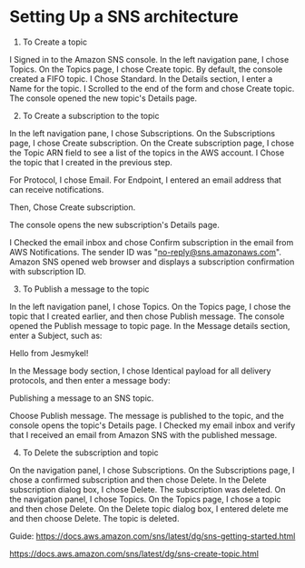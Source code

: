 # Setting Up a SNS architecture


1. To Create a topic

I Signed in to the Amazon SNS console.
In the left navigation pane, I chose Topics. On the Topics page, I chose Create topic.
By default, the console created a FIFO topic. I Chose Standard.
In the Details section, I enter a Name for the topic.
I Scrolled to the end of the form and chose Create topic.
The console opened the new topic's Details page.

2. To Create a subscription to the topic

In the left navigation pane, I chose Subscriptions.
On the Subscriptions page, I chose Create subscription.
On the Create subscription page, I chose the Topic ARN field to see a list of the topics in the AWS account.
I Chose the topic that I created in the previous step.

For Protocol, I chose Email.
For Endpoint, I entered an email address that can receive notifications.

Then, Chose Create subscription.

The console opens the new subscription's Details page.

I Checked the email inbox and chose Confirm subscription in the email from AWS Notifications. The sender ID was "no-reply@sns.amazonaws.com".
Amazon SNS opened web browser and displays a subscription confirmation with subscription ID.

3. To Publish a message to the topic

In the left navigation panel, I chose Topics.
On the Topics page, I chose the topic that I created earlier, and then chose Publish message.
The console opened the Publish message to topic page.
In the Message details section, enter a Subject, such as:

Hello from Jesmykel!

In the Message body section, I chose Identical payload for all delivery protocols, and then enter a message body:

Publishing a message to an SNS topic.

Choose Publish message.
The message is published to the topic, and the console opens the topic's Details page.
I Checked my email inbox and verify that I received an email from Amazon SNS with the published message.

4. To Delete the subscription and topic

On the navigation panel, I chose Subscriptions.
On the Subscriptions page, I chose a confirmed subscription and then chose Delete.
In the Delete subscription dialog box, I chose Delete.
The subscription was deleted.
On the navigation panel, I chose Topics.
On the Topics page, I chose a topic and then chose Delete.
On the Delete topic dialog box, I entered delete me and then choose Delete.
The topic is deleted.


Guide:
https://docs.aws.amazon.com/sns/latest/dg/sns-getting-started.html

https://docs.aws.amazon.com/sns/latest/dg/sns-create-topic.html